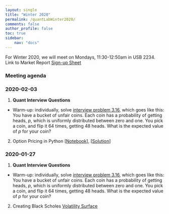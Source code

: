 ```yaml
---
layout: single
title: "Winter 2020"
permalink: /quantLabWinter2020/
comments: false
author_profile: false
toc: true
sidebar:
    nav: "docs"
---
```


For Winter 2020, we will meet on Mondays, 11:30-12:50am in USB 2234.
Link to Market Report [Sign-up Sheet](https://drive.google.com/open?id=16_e3mBSmYeCeqY5shdFUJueLelYQh1oSRzuYfmUc2_Y)

### Meeting agenda

### 2020-02-03
1. **Quant Interview Questions**
- Warm-up: individually, solve [interview problem 3.16](../files/quantTechnicalQuestions/quantTechnicalQuestions.pdf), which goes like this: 
You have a bucket of unfair coins. Each coin has a probability of getting
heads, $p$, which is uniformly distributed between zero and one. You pick a coin, and flip it 64 times, getting 48 heads. What is the expected value of $p$ for your coin?
 
2. Option Pricing in Python [[Notebook]()], [[Solution]()]


### 2020-01-27
1. **Quant Interview Questions**
- Warm-up: individually, solve [interview problem 3.16](../files/quantTechnicalQuestions/quantTechnicalQuestions.pdf), which goes like this: 
You have a bucket of unfair coins. Each coin has a probability of getting
heads, $p$, which is uniformly distributed between zero and one. You pick a coin, and flip it 64 times, getting 48 heads. What is the expected value of $p$ for your coin?
 
2. Creating Black Scholes [Volatility Surface](https://nbviewer.jupyter.org/github/israeldi/quantlab/blob/master/files/Friday%20Workshop/1_27_20/bs_vol_surface.ipynb)
